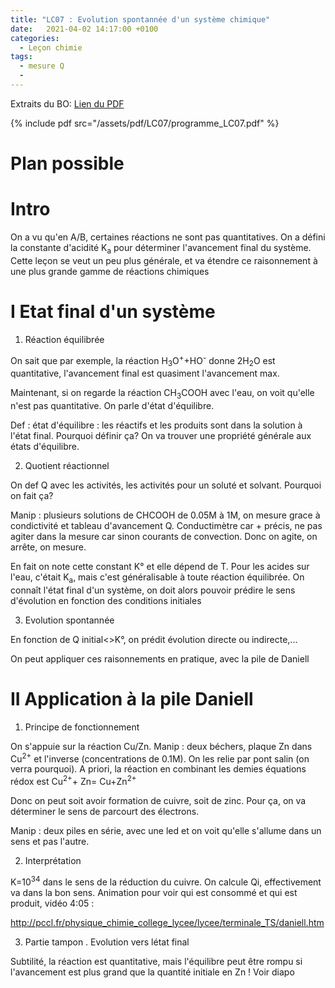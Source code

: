 ```yaml
---
title: "LC07 : Evolution spontannée d'un système chimique"
date:   2021-04-02 14:17:00 +0100
categories:
  - Leçon chimie
tags:
  - mesure Q
  - 
---
```

Extraits du BO:
[Lien du PDF](/assets/pdf/LC07/programme_LC07.pdf)

{% include pdf src="/assets/pdf/LC07/programme_LC07.pdf" %}

# Plan possible
# Intro

On a vu qu'en A/B, certaines réactions ne sont pas quantitatives. On a défini la constante d'acidité K<sub>a</sub> pour déterminer l'avancement final du système.
Cette leçon se veut un peu plus générale, et va étendre ce raisonnement à une plus grande gamme de réactions chimiques
# I Etat final d'un système
1) Réaction équilibrée

On sait que par exemple, la réaction H<sub>3</sub>O<sup>+</sup>+HO<sup>-</sup> donne 2H<sub>2</sub>O est quantitative, l'avancement final est quasiment l'avancement max.

Maintenant, si on regarde la réaction CH<sub>3</sub>COOH avec l'eau, on voit qu'elle n'est pas quantitative. On parle d'état d'équilibre.

Def : état d'équilibre : les réactifs et les produits sont dans la solution à l'état final.
 Pourquoi définir ça? On va trouver une propriété générale aux états d'équilibre.

2) Quotient réactionnel

On def Q avec les activités, les activités pour un soluté et solvant. Pourquoi on fait ça?

Manip : plusieurs solutions de CHCOOH de 0.05M à 1M, on mesure grace à condictivité et tableau d'avancement Q. Conductimètre car + précis, ne pas agiter dans la mesure car sinon courants de convection. Donc on agite, on arrête, on mesure.

En fait on note cette constant K° et elle dépend de T. Pour les acides sur l'eau, c'était K<sub>a</sub>, mais c'est généralisable à toute réaction équilibrée.
On connaît l'état final d'un système, on doit alors pouvoir prédire le sens d'évolution en fonction des conditions initiales

3) Evolution spontannée

En fonction de Q initial<>K°, on prédit évolution directe ou indirecte,...

On peut appliquer ces raisonnements en pratique, avec la pile de Daniell

# II Application à la pile Daniell

1) Principe de fonctionnement

On s'appuie sur la réaction Cu/Zn. 
Manip : deux béchers, plaque Zn dans Cu<sup>2+</sup> et l'inverse (concentrations de 0.1M). On les relie par pont salin (on verra pourquoi). A priori, la réaction en combinant les demies équations rédox est Cu<sup>2+</sup>+ Zn= Cu+Zn<sup>2+</sup>

Donc on peut soit avoir formation de cuivre, soit de zinc. Pour ça, on va déterminer le sens de parcourt des électrons.

Manip : deux piles en série, avec une led et on voit qu'elle s'allume dans un sens et pas l'autre.

2) Interprétation

K=10<sup>34</sup> dans le sens de la réduction du cuivre. On calcule Qi, effectivement va dans la bon sens. Animation pour voir qui est consommé et qui est produit, vidéo 4:05 : 

http://pccl.fr/physique_chimie_college_lycee/lycee/terminale_TS/daniell.htm

3) Partie tampon . Evolution vers létat final

Subtilité, la réaction est quantitative, mais l'équilibre peut être rompu si l'avancement est plus grand que la quantité initiale en Zn ! Voir diapo
